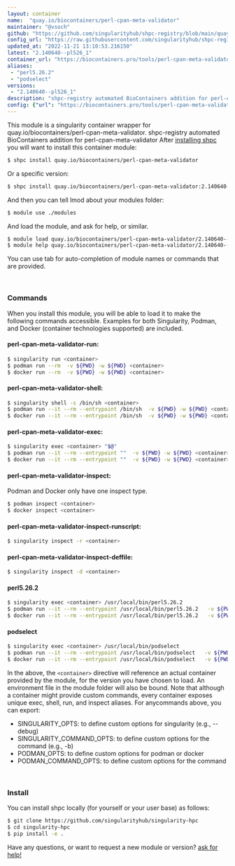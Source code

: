 ```yaml
---
layout: container
name:  "quay.io/biocontainers/perl-cpan-meta-validator"
maintainer: "@vsoch"
github: "https://github.com/singularityhub/shpc-registry/blob/main/quay.io/biocontainers/perl-cpan-meta-validator/container.yaml"
config_url: "https://raw.githubusercontent.com/singularityhub/shpc-registry/main/quay.io/biocontainers/perl-cpan-meta-validator/container.yaml"
updated_at: "2022-11-21 13:10:53.216150"
latest: "2.140640--pl526_1"
container_url: "https://biocontainers.pro/tools/perl-cpan-meta-validator"
aliases:
 - "perl5.26.2"
 - "podselect"
versions:
 - "2.140640--pl526_1"
description: "shpc-registry automated BioContainers addition for perl-cpan-meta-validator"
config: {"url": "https://biocontainers.pro/tools/perl-cpan-meta-validator", "maintainer": "@vsoch", "description": "shpc-registry automated BioContainers addition for perl-cpan-meta-validator", "latest": {"2.140640--pl526_1": "sha256:7ca185053767bc5a8f11a7aa7e5c6a10596a1e03c995fc5ee928540d04c0b8c6"}, "tags": {"2.140640--pl526_1": "sha256:7ca185053767bc5a8f11a7aa7e5c6a10596a1e03c995fc5ee928540d04c0b8c6"}, "docker": "quay.io/biocontainers/perl-cpan-meta-validator", "aliases": {"perl5.26.2": "/usr/local/bin/perl5.26.2", "podselect": "/usr/local/bin/podselect"}}
---
```


This module is a singularity container wrapper for quay.io/biocontainers/perl-cpan-meta-validator.
shpc-registry automated BioContainers addition for perl-cpan-meta-validator
After [installing shpc](#install) you will want to install this container module:


```bash
$ shpc install quay.io/biocontainers/perl-cpan-meta-validator
```

Or a specific version:

```bash
$ shpc install quay.io/biocontainers/perl-cpan-meta-validator:2.140640--pl526_1
```

And then you can tell lmod about your modules folder:

```bash
$ module use ./modules
```

And load the module, and ask for help, or similar.

```bash
$ module load quay.io/biocontainers/perl-cpan-meta-validator/2.140640--pl526_1
$ module help quay.io/biocontainers/perl-cpan-meta-validator/2.140640--pl526_1
```

You can use tab for auto-completion of module names or commands that are provided.

<br>

### Commands

When you install this module, you will be able to load it to make the following commands accessible.
Examples for both Singularity, Podman, and Docker (container technologies supported) are included.

#### perl-cpan-meta-validator-run:

```bash
$ singularity run <container>
$ podman run --rm  -v ${PWD} -w ${PWD} <container>
$ docker run --rm  -v ${PWD} -w ${PWD} <container>
```

#### perl-cpan-meta-validator-shell:

```bash
$ singularity shell -s /bin/sh <container>
$ podman run --it --rm --entrypoint /bin/sh  -v ${PWD} -w ${PWD} <container>
$ docker run --it --rm --entrypoint /bin/sh  -v ${PWD} -w ${PWD} <container>
```

#### perl-cpan-meta-validator-exec:

```bash
$ singularity exec <container> "$@"
$ podman run --it --rm --entrypoint ""  -v ${PWD} -w ${PWD} <container> "$@"
$ docker run --it --rm --entrypoint ""  -v ${PWD} -w ${PWD} <container> "$@"
```

#### perl-cpan-meta-validator-inspect:

Podman and Docker only have one inspect type.

```bash
$ podman inspect <container>
$ docker inspect <container>
```

#### perl-cpan-meta-validator-inspect-runscript:

```bash
$ singularity inspect -r <container>
```

#### perl-cpan-meta-validator-inspect-deffile:

```bash
$ singularity inspect -d <container>
```


#### perl5.26.2

```bash
$ singularity exec <container> /usr/local/bin/perl5.26.2
$ podman run --it --rm --entrypoint /usr/local/bin/perl5.26.2   -v ${PWD} -w ${PWD} <container> -c " $@"
$ docker run --it --rm --entrypoint /usr/local/bin/perl5.26.2   -v ${PWD} -w ${PWD} <container> -c " $@"
```


#### podselect

```bash
$ singularity exec <container> /usr/local/bin/podselect
$ podman run --it --rm --entrypoint /usr/local/bin/podselect   -v ${PWD} -w ${PWD} <container> -c " $@"
$ docker run --it --rm --entrypoint /usr/local/bin/podselect   -v ${PWD} -w ${PWD} <container> -c " $@"
```



In the above, the `<container>` directive will reference an actual container provided
by the module, for the version you have chosen to load. An environment file in the
module folder will also be bound. Note that although a container
might provide custom commands, every container exposes unique exec, shell, run, and
inspect aliases. For anycommands above, you can export:

 - SINGULARITY_OPTS: to define custom options for singularity (e.g., --debug)
 - SINGULARITY_COMMAND_OPTS: to define custom options for the command (e.g., -b)
 - PODMAN_OPTS: to define custom options for podman or docker
 - PODMAN_COMMAND_OPTS: to define custom options for the command

<br>

### Install

You can install shpc locally (for yourself or your user base) as follows:

```bash
$ git clone https://github.com/singularityhub/singularity-hpc
$ cd singularity-hpc
$ pip install -e .
```

Have any questions, or want to request a new module or version? [ask for help!](https://github.com/singularityhub/singularity-hpc/issues)